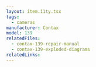 ```yaml
---
layout: item.11ty.tsx
tags:
  - cameras
manufacturer: Contax
model: 139
relatedFiles:
  - contax-139-repair-manual
  - contax-139-exploded-diagrams
relatedLinks:
---
```

